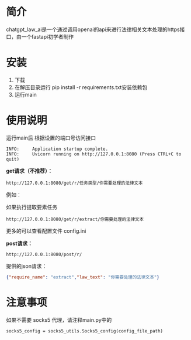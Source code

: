 # 简介
chatgpt_law_ai是一个通过调用openai的api来进行法律相关文本处理的https接口，由一个fastapi初学者制作

# 安装
1. 下载
2. 在解压目录运行 pip install -r requirements.txt安装依赖包
3. 运行main

# 使用说明
运行main后
根据设置的端口号访问接口
```
INFO:     Application startup complete.
INFO:     Uvicorn running on http://127.0.0.1:8080 (Press CTRL+C to quit)
```

**get请求（不推荐）：**
```
http://127.0.0.1:8080/get/r/任务类型/你需要处理的法律文本
```
例如：

如果执行提取要素任务
```
http://127.0.0.1:8080/get/r/extract/你需要处理的法律文本
```

更多的可以查看配置文件 config.ini

**post请求：**
```
http://127.0.0.1:8080/post/r/
```

提供的json请求：
```json
{"require_name": "extract","law_text": "你需要处理的法律文本"}
```

# 注意事项

如果不需要 socks5 代理，请注释main.py中的

`socks5_config = socks5_utils.Socks5_config(config_file_path)`